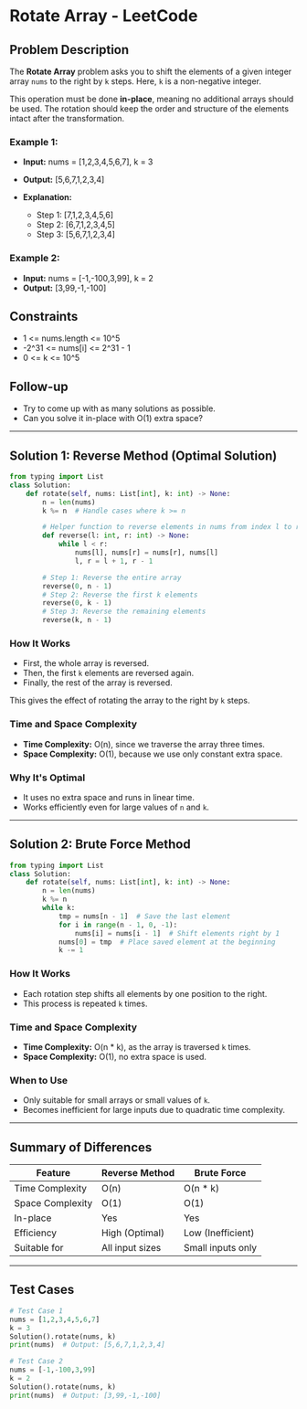 # Rotate Array - LeetCode

## Problem Description

The **Rotate Array** problem asks you to shift the elements of a given integer array `nums` to the right by `k` steps. Here, `k` is a non-negative integer.

This operation must be done **in-place**, meaning no additional arrays should be used. The rotation should keep the order and structure of the elements intact after the transformation.

### Example 1:

* **Input:** nums = \[1,2,3,4,5,6,7], k = 3
* **Output:** \[5,6,7,1,2,3,4]
* **Explanation:**

  * Step 1: \[7,1,2,3,4,5,6]
  * Step 2: \[6,7,1,2,3,4,5]
  * Step 3: \[5,6,7,1,2,3,4]

### Example 2:

* **Input:** nums = \[-1,-100,3,99], k = 2
* **Output:** \[3,99,-1,-100]

## Constraints

* 1 <= nums.length <= 10^5
* -2^31 <= nums\[i] <= 2^31 - 1
* 0 <= k <= 10^5

## Follow-up

* Try to come up with as many solutions as possible.
* Can you solve it in-place with O(1) extra space?

---

## Solution 1: Reverse Method (Optimal Solution)

```python
from typing import List
class Solution:
    def rotate(self, nums: List[int], k: int) -> None:
        n = len(nums)
        k %= n  # Handle cases where k >= n

        # Helper function to reverse elements in nums from index l to r
        def reverse(l: int, r: int) -> None:
            while l < r:
                nums[l], nums[r] = nums[r], nums[l]
                l, r = l + 1, r - 1

        # Step 1: Reverse the entire array
        reverse(0, n - 1)
        # Step 2: Reverse the first k elements
        reverse(0, k - 1)
        # Step 3: Reverse the remaining elements
        reverse(k, n - 1)
```

### How It Works

* First, the whole array is reversed.
* Then, the first `k` elements are reversed again.
* Finally, the rest of the array is reversed.

This gives the effect of rotating the array to the right by `k` steps.

### Time and Space Complexity

* **Time Complexity:** O(n), since we traverse the array three times.
* **Space Complexity:** O(1), because we use only constant extra space.

### Why It's Optimal

* It uses no extra space and runs in linear time.
* Works efficiently even for large values of `n` and `k`.

---

## Solution 2: Brute Force Method

```python
from typing import List
class Solution:
    def rotate(self, nums: List[int], k: int) -> None:
        n = len(nums)
        k %= n
        while k:
            tmp = nums[n - 1]  # Save the last element
            for i in range(n - 1, 0, -1):
                nums[i] = nums[i - 1]  # Shift elements right by 1
            nums[0] = tmp  # Place saved element at the beginning
            k -= 1
```

### How It Works

* Each rotation step shifts all elements by one position to the right.
* This process is repeated `k` times.

### Time and Space Complexity

* **Time Complexity:** O(n \* k), as the array is traversed `k` times.
* **Space Complexity:** O(1), no extra space is used.

### When to Use

* Only suitable for small arrays or small values of `k`.
* Becomes inefficient for large inputs due to quadratic time complexity.

---

## Summary of Differences

| Feature          | Reverse Method  | Brute Force       |
| ---------------- | --------------- | ----------------- |
| Time Complexity  | O(n)            | O(n \* k)         |
| Space Complexity | O(1)            | O(1)              |
| In-place         | Yes             | Yes               |
| Efficiency       | High (Optimal)  | Low (Inefficient) |
| Suitable for     | All input sizes | Small inputs only |

---

## Test Cases

```python
# Test Case 1
nums = [1,2,3,4,5,6,7]
k = 3
Solution().rotate(nums, k)
print(nums)  # Output: [5,6,7,1,2,3,4]

# Test Case 2
nums = [-1,-100,3,99]
k = 2
Solution().rotate(nums, k)
print(nums)  # Output: [3,99,-1,-100]
```
